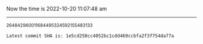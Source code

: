 Now the time is 2022-10-20 11:07:48 am

---

<small>264842960011684495324592155483133</small>

```txt
Latest commit SHA is: 1e5cd250cc4052bc1cdd469ccbfa2f3f754da77a
```
